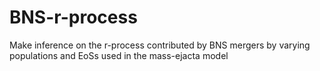 # BNS-r-process
Make inference on the r-process contributed by BNS mergers by varying populations and EoSs used in the mass-ejacta model
